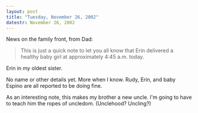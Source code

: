 ```yaml
---
layout: post
title: "Tuesday, November 26, 2002"
datestr: November 26, 2002
---
```


News on the family front, from Dad:
<blockquote>
This is just a quick note to let you all know that Erin delivered a healthy
baby girl at approximately 4:45 a.m. today.
</blockquote>

Erin in my oldest sister.

No name or other details yet. More when I know. Rudy, Erin, and baby Espino
are all reported to be doing fine.

As an interesting note, this makes my brother a new uncle. I'm going to have
to teach him the ropes of uncledom. (Unclehood? Uncling?)

